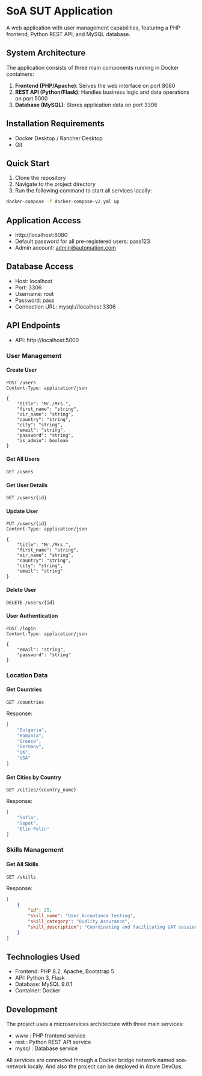 # SoA SUT Application

A web application with user management capabilities, featuring a PHP frontend, Python REST API, and MySQL database.

## System Architecture

The application consists of three main components running in Docker containers:

1. **Frontend (PHP/Apache)**: Serves the web interface on port 8080
2. **REST API (Python/Flask)**: Handles business logic and data operations on port 5000
3. **Database (MySQL)**: Stores application data on port 3306

## Installation Requirements

- Docker Desktop / Rancher Desktop
- Git

## Quick Start

1. Clone the repository
2. Navigate to the project directory
3. Run the following command to start all services locally:
```bash
docker-compose -f docker-compose-v2.yml up
```

## Application Access
- http://localhost:8080
- Default password for all pre-registered users: pass123
- Admin account: admin@automation.com

## Database Access
- Host: localhost
- Port: 3306
- Username: root
- Password: pass
- Connection URL: mysql://localhost:3306

## API Endpoints
- API: http://localhost:5000

### User Management 
#### Create User
``` http
POST /users
Content-Type: application/json

{
    "title": "Mr./Mrs.",
    "first_name": "string",
    "sir_name": "string",
    "country": "string",
    "city": "string",
    "email": "string",
    "password": "string",
    "is_admin": boolean
}
```
#### Get All Users
``` http
GET /users
```
#### Get User Details
```http
GET /users/{id}
```
#### Update User
```http
PUT /users/{id}
Content-Type: application/json

{
    "title": "Mr./Mrs.",
    "first_name": "string",
    "sir_name": "string",
    "country": "string",
    "city": "string",
    "email": "string"
}
```
#### Delete User
```http
DELETE /users/{id}
```
#### User Authentication
```http
POST /login
Content-Type: application/json

{
    "email": "string",
    "password": "string"
}
```

### Location Data
#### Get Countries
```http
GET /countries
```
Response:
```json
[
    "Bulgaria",
    "Romania",
    "Greece",
    "Germany",
    "UK",
    "USA"
]
```
#### Get Cities by Country
```http
GET /cities/{country_name}
```
Response:
```json
[
    "Sofia",
    "Sopot",
    "Elin Pelin"
]
```

### Skills Management 
#### Get All Skills
```http
GET /skills
```
Response:
```json
[
    {
        "id": 25,
        "skill_name": "User Acceptance Testing",
        "skill_category": "Quality Assurance",
        "skill_description": "Coordinating and facilitating UAT sessions with stakeholders"
    }
]
```

## Technologies Used
- Frontend: PHP 8.2, Apache, Bootstrap 5
- API: Python 3, Flask
- Database: MySQL 9.0.1
- Container: Docker

## Development
The project uses a microservices architecture with three main services:
- www : PHP frontend service
- rest : Python REST API service
- mysql : Database service

All services are connected through a Docker bridge network named soa-network localy.
And also the project can be deployed in Azure DevOps.